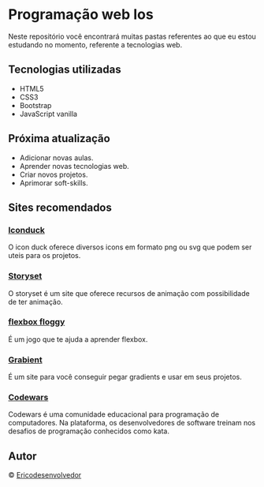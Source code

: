 # Programação web Ios

Neste repositório você encontrará muitas pastas referentes ao que eu estou estudando no momento, referente a tecnologias web.

## Tecnologias utilizadas

- HTML5
- CSS3
- Bootstrap
- JavaScript vanilla

## Próxima atualização

- Adicionar novas aulas.
- Aprender novas tecnologias web.
- Criar novos projetos.
- Aprimorar soft-skills.

## Sites recomendados

### <a href="https://iconduck.com/" target="_blank">Iconduck</a>
O icon duck oferece diversos icons em formato png ou svg que podem ser uteis para os projetos.

### <a href="https://storyset.com/" target="_blank">Storyset</a>
O storyset é um site que oferece recursos de animação com possibilidade de ter animação.

### <a href="https://flexboxfroggy.com/" target="_blank">flexbox floggy</a> 
É um jogo que te ajuda a aprender flexbox.

### <a href="https://www.grabient.com/" target="_blank">Grabient</a>
É um site para você conseguir pegar gradients e usar em seus projetos.

### <a href="https://www.codewars.com/" target="_blank">Codewars</a>
Codewars é uma comunidade educacional para programação de computadores. Na plataforma, os desenvolvedores de software treinam nos desafios de programação conhecidos como kata.

## Autor

&copy; [Ericodesenvolvedor](https://github.com/Ericodesenvolvedor)
